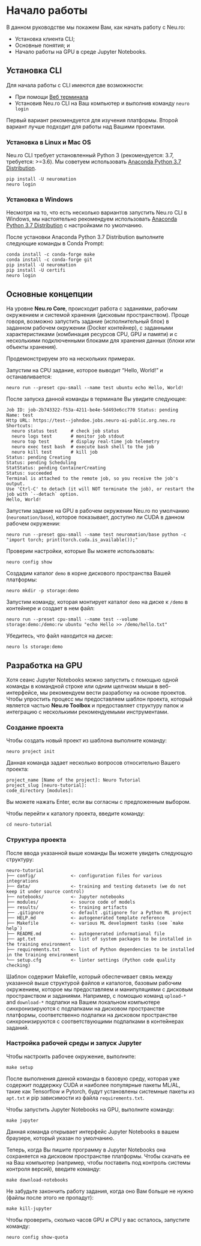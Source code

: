 # Начало работы

В данном руководстве мы покажем Вам, как начать работу с Neu.ro:

* Установка клиента CLI;
* Основные понятия; и
* Начало работы на GPU в среде Jupyter Notebooks.

## Установка CLI

Для начала работы с CLI имеются две возможности:

* При помощи [Веб терминала](https://apps.neu.ro/shell?cluster_name=neuro-public)
* Установив Neu.ro CLI на Ваш компьютер и выполнив команду `neuro login`

Первый вариант рекомендуется для изучения платформы. Второй вариант лучше подходит для работы над Вашими проектами.

### Установка в Linux и Mac OS

Neu.ro CLI требует установленный Python 3 \(рекомендуется: 3.7, требуется: &gt;=3.6\). Мы советуем использовать [Anaconda Python 3.7 Distribution](https://www.anaconda.com/distribution/).

```text
pip install -U neuromation
neuro login
```

### Установка в Windows

Несмотря на то, что есть несколько вариантов запустить Neu.ro CLI в Windows, мы настоятельно рекомендуем использовать [Anaconda Python 3.7 Distribution](https://www.anaconda.com/distribution/) с настройками по умолчанию.

После установки Anaconda Python 3.7 Distribution выполните следующие команды в Conda Prompt:

```text
conda install -c conda-forge make
conda install -c conda-forge git    
pip install -U neuromation
pip install -U certifi
neuro login
```

## Основные концепции

На уровне **Neu.ro Core**, происходит работа с заданиями, рабочим окружением и системой хранения \(дисковым пространством\). Проще говоря, возможно запустить задание \(исполнительный блок\) в заданном рабочем окружении \(Docker контейнер\), с заданными характеристиками \(комбинация ресурсов CPU, GPU и памяти\) и с несколькими подключенными блоками для хранения данных \(блоки или объекты хранения\).

Продемонстрируем это на нескольких примерах.

Запустим на CPU задание, которое выводит “Hello, World!” и останавливается:

```text
neuro run --preset cpu-small --name test ubuntu echo Hello, World!
```

После запуска данной команды в терминале Вы увидите следующее:

```text
Job ID: job-2b743322-f53a-4211-be4e-5d493e6cc770 Status: pending
Name: test
Http URL: https://test--johndoe.jobs.neuro-ai-public.org.neu.ro
Shortcuts:
  neuro status test     # check job status
  neuro logs test       # monitor job stdout
  neuro top test        # display real-time job telemetry
  neuro exec test bash  # execute bash shell to the job
  neuro kill test       # kill job
Status: pending Creating
Status: pending Scheduling
StatStatus: pending ContainerCreating
Status: succeeded
Terminal is attached to the remote job, so you receive the job's output.
Use 'Ctrl-C' to detach (it will NOT terminate the job), or restart the
job with `--detach` option.                
Hello, World!
```

Запустим задание на GPU в рабочем окружении Neu.ro по умолчанию \(`neuromation/base`\), которое показывает, доступно ли CUDA в данном рабочем окружении:

```text
neuro run --preset gpu-small --name test neuromation/base python -c "import torch; print(torch.cuda.is_available());"
```

Проверим настройки, которые Вы можете использовать:

```text
neuro config show
```

Создадим каталог `demo` в корне дискового пространства Вашей платформы:

```text
neuro mkdir -p storage:demo
```

Запустим команду, которая монтирует каталог `demo` на диске к `/demo` в контейнере и создает в нем файл:

```text
neuro run --preset cpu-small --name test --volume storage:demo:/demo:rw ubuntu "echo Hello >> /demo/hello.txt"
```

Убедитесь, что файл находится на диске:

```text
neuro ls storage:demo
```

## Разработка на GPU

Хотя сеанс Jupyter Notebooks можно запустить с помощью одной команды в командной строке или одним щелчком мыши в веб-интерфейсе, мы рекомендуем вести разработку на основе проектов. Чтобы упростить процесс мы предоставляем шаблон проекта, который является частью **Neu.ro Toolbox** и предоставляет структуру папок и интеграцию с несколькими рекомендуемыми инструментами.

### Создание проекта

Чтобы создать новый проект из шаблона выполните команду:

```text
neuro project init
```

Данная команда задает несколько вопросов относительно Вашего проекта:

```text
project_name [Name of the project]: Neuro Tutorial
project_slug [neuro-tutorial]:
code_directory [modules]:
```

Вы можете нажать Enter, если вы согласны с предложенным выбором.

Чтобы перейти к каталогу проекта, введите команду:

```text
cd neuro-tutorial
```

### Структура проекта

После ввода указанной выше команды Вы можете увидеть следующую структуру:

```text
neuro-tutorial
├── config/             <- configuration files for various integrations
├── data/               <- training and testing datasets (we do not keep it under source control)
├── notebooks/          <- Jupyter notebooks
├── modules/            <- source code of models
├── results/            <- training artifacts
├── .gitignore          <- default .gitignore for a Python ML project
├── HELP.md             <- autogenerated template reference
├── Makefile            <- various ML development tasks (see `make help`)
├── README.md           <- autogenerated informational file
├── apt.txt             <- list of system packages to be installed in the training environment
├── requirements.txt    <- list of Python dependencies to be installed in the training environment
└── setup.cfg           <- linter settings (Python code quality checking)
```

Шаблон содержит Makefile, который обеспечивает связь между указанной выше структурой файлов и каталогов, базовым рабочим окружением, которое мы предоставляем и манипуляциями с дисковым пространством и заданиями. Например, с помощью команд `upload-*` and `download-*` подпапки на Вашем локальном компьютере синхронизируются с подпапками на дисковом пространстве платформы, соответственно подпапки на дисковом пространстве синхронизируются с соответствующими подпапками в контейнерах заданий.

### Настройка рабочей среды и запуск Jupyter

Чтобы настроить рабочее окружение, выполните:

```text
make setup
```

После выполнения данной команды в базовую среду, которая уже содержит поддержку CUDA и наиболее популярные пакеты ML/AL, такие как Tensorflow и Pytorch, будут установлены системные пакеты из `apt.txt` и pip зависимости из файла `requirements.txt`.

Чтобы запустить Jupyter Notebooks на GPU, выполните команду:

```text
make jupyter
```

Данная команда открывает интерфейс Jupyter Notebooks в вашем браузере, который указан по умолчанию.

Теперь, когда Вы пишите программу в Jupyter Notebooks она сохраняется на дисковом пространстве платформы. Чтобы скачать ее на Ваш компьютер \(например, чтобы поставить под контроль системы контроля версий\), введите команду:

```text
make download-notebooks
```

Не забудьте закончить работу задания, когда оно Вам больше не нужно \(файлы после этого не пропадут\):

```text
make kill-jupyter
```

Чтобы проверить, сколько часов GPU и CPU у вас осталось, запустите команду:

```text
neuro config show-quota
```

